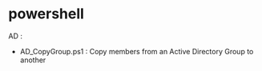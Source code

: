 # powershell
AD :
 - AD_CopyGroup.ps1 : Copy members from an Active Directory Group to another
 
  
